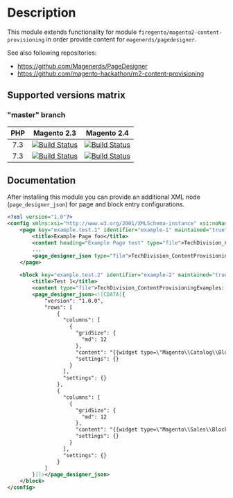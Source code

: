 # Description

This module extends functionality for module `firegento/magento2-content-provisioning` in order 
provide content for `magenerds/pagedesigner`.

See also following repositories:

* https://github.com/Magenerds/PageDesigner
* https://github.com/magento-hackathon/m2-content-provisioning

## Supported versions matrix

### "master" branch
| PHP | Magento 2.3 | Magento 2.4 |
|:---:|:---:|:---:|
| 7.3   | [![Build Status](https://travis-matrix-badges.herokuapp.com/repos/techdivision/pagedesigner-content-provisioning/branches/master/1)](https://travis-ci.org/techdivision/pagedesigner-content-provisioning) | [![Build Status](https://travis-matrix-badges.herokuapp.com/repos/techdivision/pagedesigner-content-provisioning/branches/master/2)](https://travis-ci.org/techdivision/pagedesigner-content-provisioning) |
| 7.3   | [![Build Status](https://travis-matrix-badges.herokuapp.com/repos/techdivision/pagedesigner-content-provisioning/branches/master/3)](https://travis-ci.org/techdivision/pagedesigner-content-provisioning) | [![Build Status](https://travis-matrix-badges.herokuapp.com/repos/techdivision/pagedesigner-content-provisioning/branches/master/4)](https://travis-ci.org/techdivision/pagedesigner-content-provisioning) |

## Documentation

After installing this module you can provide an additional XML node (`page_designer_json`) for page and block 
entry configurations.

```xml
<?xml version="1.0"?>
<config xmlns:xsi="http://www.w3.org/2001/XMLSchema-instance" xsi:noNamespaceSchemaLocation="urn:magento:module:Firegento/ContentProvisioning/etc/content_provisioning.xsd">
    <page key="example.test.1" identifier="example-1" maintained="true" active="true">
        <title>Example Page foo</title>
        <content heading="Example Page test" type="file">TechDivision_ContentProvisioningExamples::Content/example-1.html</content>
        ...
        <page_designer_json type="file">TechDivision_ContentProvisioningExamples::Content/example-1.json</page_designer_json>
    </page>
    
    <block key="example.test.2" identifier="example-2" maintained="true" active="true">
        <title>Test 1</title>
        <content type="file">TechDivision_ContentProvisioningExamples::Content/example-1.html</content>
        <page_designer_json><![CDATA[{
            "version": "1.0.0", 
            "rows": [
                {
                  "columns": [
                    {
                      "gridSize": {
                        "md": 12
                      },
                      "content": "{{widget type=\"Magento\\Catalog\\Block\\Widget\\RecentlyCompared\" uiComponent=\"widget_recently_compared\" page_size=\"5\" show_attributes=\"name,image,price\" show_buttons=\"add_to_cart\" template=\"product/widget/compared/grid.phtml\" type_name=\"Recently Compared Products\"}}",
                      "settings": {}
                    }
                  ],
                  "settings": {}
                },
                {
                  "columns": [
                    {
                      "gridSize": {
                        "md": 12
                      },
                      "content": "{{widget type=\"Magento\\Sales\\Block\\Widget\\Guest\\Form\" template=\"widget/guest/form.phtml\" type_name=\"Orders and Returns\"}}",
                      "settings": {}
                    }
                  ],
                  "settings": {}
                }
            ]
        }]]></page_designer_json>
    </block>
</config>
```
